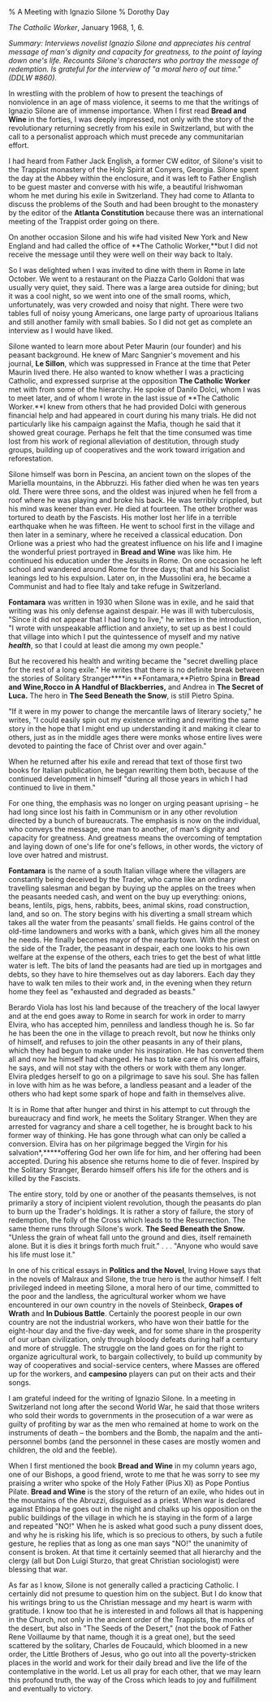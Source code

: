 % A Meeting with Ignazio Silone
% Dorothy Day

*The Catholic Worker*, January 1968, 1, 6.

*Summary: Interviews novelist Ignazio Silone and appreciates his central
message of man's dignity and capacity for greatness, to the point of
laying down one's life. Recounts Silone's characters who portray the
message of redemption. Is grateful for the interview of "a moral hero of
out time." (DDLW \#860).*

In wrestling with the problem of how to present the teachings of
nonviolence in an age of mass violence, it seems to me that the writings
of Ignazio Silone are of immense importance. When I first read **Bread
and Wine** in the forties, I was deeply impressed, not only with the
story of the revolutionary returning secretly from his exile in
Switzerland, but with the call to a personalist approach which must
precede any communitarian effort.

I had heard from Father Jack English, a former CW editor, of Silone's
visit to the Trappist monastery of the Holy Spirit at Conyers, Georgia.
Silone spent the day at the Abbey within the enclosure, and it was left
to Father English to be guest master and converse with his wife, a
beautiful Irishwoman whom he met during his exile in Switzerland. They
had come to Atlanta to discuss the problems of the South and had been
brought to the monastery by the editor of the **Atlanta Constitution**
because there was an international meeting of the Trappist order going
on there.

On another occasion Silone and his wife had visited New York and New
England and had called the office of **The Catholic Worker,**but I did
not receive the message until they were well on their way back to Italy.

So I was delighted when I was invited to dine with them in Rome in late
October. We went to a restaurant on the Piazza Carlo Goldoni that was
usually very quiet, they said. There was a large area outside for
dining; but it was a cool night, so we went into one of the small rooms,
which, unfortunately, was very crowded and noisy that night. There were
two tables full of noisy young Americans, one large party of uproarious
Italians and still another family with small babies. So I did not get as
complete an interview as I would have liked.

Silone wanted to learn more about Peter Maurin (our founder) and his
peasant background. He knew of Marc Sangnier's movement and his journal,
**Le Sillon**, which was suppressed in France at the time that Peter
Maurin lived there. He also wanted to know whether I was a practicing
Catholic, and expressed surprise at the opposition **The Catholic
Worker** met with from some of the hierarchy. He spoke of Danilo Dolci,
whom I was to meet later, and of whom I wrote in the last issue of **The
Catholic Worker.**I knew from others that he had provided Dolci with
generous financial help and had appeared in court during his many
trials. He did not particularly like his campaign against the Mafia,
though he said that it showed great courage. Perhaps he felt that the
time consumed was time lost from his work of regional alleviation of
destitution, through study groups, building up of cooperatives and the
work toward irrigation and reforestation.

Silone himself was born in Pescina, an ancient town on the slopes of the
Mariella mountains, in the Abbruzzi. His father died when he was ten
years old. There were three sons, and the oldest was injured when he
fell from a roof where he was playing and broke his back. He was
terribly crippled, but his mind was keener than ever. He died at
fourteen. The other brother was tortured to death by the Fascists. His
mother lost her life in a terrible earthquake when he was fifteen. He
went to school first in the village and then later in a seminary, where
he received a classical education. Don Orlione was a priest who had the
greatest influence on his life and I imagine the wonderful priest
portrayed in **Bread and Wine** was like him. He continued his education
under the Jesuits in Rome. On one occasion he left school and wandered
around Rome for three days; that and his Socialist leanings led to his
expulsion. Later on, in the Mussolini era, he became a Communist and had
to flee Italy and take refuge in Switzerland.

**Fontamara** was written in 1930 when Silone was in exile, and he said
that writing was his only defense against despair. He was ill with
tuberculosis, "Since it did not appear that I had long to live," he
writes in the introduction, "I wrote with unspeakable affliction and
anxiety, to set up as best I could that village into which I put the
quintessence of myself and my native ***health***, so that I could at
least die among my own people."

But he recovered his health and writing became the "secret dwelling
place for the rest of a long exile." He writes that there is no definite
break between the stories of Solitary Stranger****in
**Fontamara,**Pietro Spina in **Bread and Wine,**Rocco in** A Handful of
Blackberries,** and Andrea in **The Secret of Luca.** The hero in **The
Seed Beneath the Snow**, is still Pietro Spina.

"If it were in my power to change the mercantile laws of literary
society," he writes, "I could easily spin out my existence writing and
rewriting the same story in the hope that I might end up understanding
it and making it clear to others, just as in the middle ages there were
monks whose entire lives were devoted to painting the face of Christ
over and over again."

When he returned after his exile and reread that text of those first two
books for Italian publication, he began rewriting them both, because of
the continued development in himself "during all those years in which I
had continued to live in them."

For one thing, the emphasis was no longer on urging peasant uprising –
he had long since lost his faith in Communism or in any other revolution
directed by a bunch of bureaucrats. The emphasis is now on the
individual, who conveys the message, one man to another, of man's
dignity and capacity for greatness. And greatness means the overcoming
of temptation and laying down of one's life for one's fellows, in other
words, the victory of love over hatred and mistrust.

**Fontamara** is the name of a south Italian village where the villagers
are constantly being deceived by the Trader, who came like an ordinary
travelling salesman and began by buying up the apples on the trees when
the peasants needed cash, and went on the buy up everything: onions,
beans, lentils, pigs, hens, rabbits, bees, animal skins, road
construction, land, and so on. The story begins with his diverting a
small stream which takes all the water from the peasants' small fields.
He gains control of the old-time landowners and works with a bank, which
gives him all the money he needs. He finally becomes mayor of the nearby
town. With the priest on the side of the Trader, the peasant in despair,
each one looks to his own welfare at the expense of the others, each
tries to get the best of what little water is left. The bits of land the
peasants had are tied up in mortgages and debts, so they have to hire
themselves out as day laborers. Each day they have to walk ten miles to
their work and, in the evening when they return home they feel as
"exhausted and degraded as beasts."

Berardo Viola has lost his land because of the treachery of the local
lawyer and at the end goes away to Rome in search for work in order to
marry Elvira, who has accepted him, penniless and landless though he is.
So far he has been the one in the village to preach revolt, but now he
thinks only of himself, and refuses to join the other peasants in any of
their plans, which they had begun to make under his inspiration. He has
converted them all and now he himself had changed. He has to take care
of his own affairs, he says, and will not stay with the others or work
with them any longer. Elvira pledges herself to go on a pilgrimage to
save his soul. She has fallen in love with him as he was before, a
landless peasant and a leader of the others who had kept some spark of
hope and faith in themselves alive.

It is in Rome that after hunger and thirst in his attempt to cut through
the bureaucracy and find work, he meets the Solitary Stranger. When they
are arrested for vagrancy and share a cell together, he is brought back
to his former way of thinking. He has gone through what can only be
called a conversion. Elvira has on her pilgrimage begged the Virgin for
his salvation*,*****offering God her own life for him, and her offering
had been accepted. During his absence she returns home to die of fever.
Inspired by the Solitary Stranger, Berardo himself offers his life for
the others and is killed by the Fascists.

The entire story, told by one or another of the peasants themselves, is
not primarily a story of incipient violent revolution, though the
peasants do plan to burn up the Trader's holdings. It is rather a story
of failure, the story of redemption, the folly of the Cross which leads
to the Resurrection. The same theme runs through Silone's work. **The
Seed Beneath the Snow.** "Unless the grain of wheat fall unto the ground
and dies, itself remaineth alone. But it is dies it brings forth much
fruit." . . . "Anyone who would save his life must lose it."

In one of his critical essays in **Politics and the Novel**, Irving Howe
says that in the novels of Malraux and Silone, the true hero is the
author himself. I felt privileged indeed in meeting Silone, a moral hero
of our time, committed to the poor and the landless, the agricultural
worker whom we have encountered in our own country in the novels of
Steinbeck, **Grapes of Wrath** and **In Dubious Battle**. Certainly the
poorest people in our own country are not the industrial workers, who
have won their battle for the eight-hour day and the five-day week, and
for some share in the prosperity of our urban civilization, only through
bloody defeats during half a century and more of struggle. The struggle
on the land goes on for the right to organize agricultural work, to
bargain collectively, to build up community by way of cooperatives and
social-service centers, where Masses are offered up for the workers, and
**campesino** players can put on their acts and their songs.

I am grateful indeed for the writing of Ignazio Silone. In a meeting in
Switzerland not long after the second World War, he said that those
writers who sold their words to governments in the prosecution of a war
were as guilty of profiting by war as the men who remained at home to
work on the instruments of death – the bombers and the Bomb, the napalm
and the anti-personnel bombs (and the personnel in these cases are
mostly women and children, the old and the feeble).

When I first mentioned the book **Bread and Wine** in my column years
ago, one of our Bishops, a good friend, wrote to me that he was sorry to
see my praising a writer who spoke of the Holy Father (Pius XI) as Pope
Pontius Pilate. **Bread and Wine** is the story of the return of an
exile, who hides out in the mountains of the Abruzzi, disguised as a
priest. When war is declared against Ethiopa he goes out in the night
and chalks up his opposition on the public buildings of the village in
which he is staying in the form of a large and repeated "NO!" When he is
asked what good such a puny dissent does, and why he is risking his
life, which is so precious to others, by such a futile gesture, he
replies that as long as one man says "NO!" the unanimity of consent is
broken. At that time it certainly seemed that all hierarchy and the
clergy (all but Don Luigi Sturzo, that great Christian sociologist) were
blessing that war.

As far as I know, Silone is not generally called a practicing Catholic.
I certainly did not presume to question him on the subject. But I do
know that his writings bring to us the Christian message and my heart is
warm with gratitude. I know too that he is interested in and follows all
that is happening in the Church, not only in the ancient order of the
Trappists, the monks of the desert, but also in "The Seeds of the
Desert," (not the book of Father Rene Voillaume by that name, though it
is a great one), but the seed scattered by the solitary, Charles de
Foucauld, which bloomed in a new order, the Little Brothers of Jesus,
who go out into all the poverty-stricken places in the world and work
for their daily bread and live the life of the contemplative in the
world. Let us all pray for each other, that we may learn this profound
truth, the way of the Cross which leads to joy and fulfillment and
eventually to victory.
